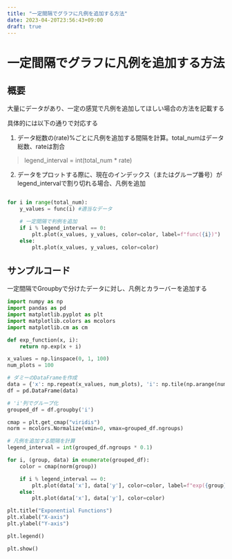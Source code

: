 ```yaml
---
title: "一定間隔でグラフに凡例を追加する方法"
date: 2023-04-20T23:56:43+09:00
draft: true
---
```


# 一定間隔でグラフに凡例を追加する方法

## 概要

大量にデータがあり、一定の感覚で凡例を追加してほしい場合の方法を記載する

具体的には以下の通りで対応する
1. データ総数の(rate)%ごとに凡例を追加する間隔を計算。total_numはデータ総数、rateは割合
> legend_interval = int(total_num * rate)
2. データをプロットする際に、現在のインデックス（またはグループ番号）がlegend_intervalで割り切れる場合、凡例を追加
``` Python

for i in range(total_num):
    y_values = func(i) #適当なデータ

    # 一定間隔で判例を追加
    if i % legend_interval == 0:
        plt.plot(x_values, y_values, color=color, label=f"func({i})")
    else:
        plt.plot(x_values, y_values, color=color)

```
## サンプルコード

一定間隔でGroupbyで分けたデータに対し、凡例とカラーバーを追加する

``` Python
import numpy as np
import pandas as pd
import matplotlib.pyplot as plt
import matplotlib.colors as mcolors
import matplotlib.cm as cm

def exp_function(x, i):
    return np.exp(x + i)

x_values = np.linspace(0, 1, 100)
num_plots = 100

# ダミーのDataFrameを作成
data = {'x': np.repeat(x_values, num_plots), 'i': np.tile(np.arange(num_plots), 100), 'y': np.array([exp_function(x, i) for x, i in zip(np.repeat(x_values, num_plots), np.tile(np.arange(num_plots), 100))])}
df = pd.DataFrame(data)

# 'i'列でグループ化
grouped_df = df.groupby('i')

cmap = plt.get_cmap("viridis")
norm = mcolors.Normalize(vmin=0, vmax=grouped_df.ngroups)

# 凡例を追加する間隔を計算
legend_interval = int(grouped_df.ngroups * 0.1)

for i, (group, data) in enumerate(grouped_df):
    color = cmap(norm(group))

    if i % legend_interval == 0:
        plt.plot(data['x'], data['y'], color=color, label=f"exp({group})")
    else:
        plt.plot(data['x'], data['y'], color=color)

plt.title("Exponential Functions")
plt.xlabel("X-axis")
plt.ylabel("Y-axis")

plt.legend()

plt.show()
```

